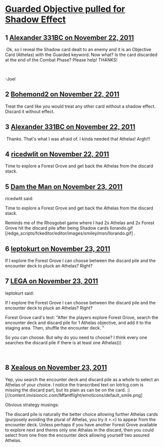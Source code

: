 # [Guarded Objective pulled for Shadow Effect](https://community.fantasyflightgames.com/topic/56657-guarded-objective-pulled-for-shadow-effect/)

## 1 [Alexander 331BC on November 22, 2011](https://community.fantasyflightgames.com/topic/56657-guarded-objective-pulled-for-shadow-effect/?do=findComment&comment=559073)

 Ok, so I reveal the Shadow card dealt to an enemy and it is an Objective Card (Athelas) with the Guarded keyword. Now what? Is the card discarded at the end of the Combat Phase? Please help! THANKS!

 

-Joel

## 2 [Bohemond2 on November 22, 2011](https://community.fantasyflightgames.com/topic/56657-guarded-objective-pulled-for-shadow-effect/?do=findComment&comment=559086)

Treat the card like you would treat any other card without a shadow effect.  Discard it without effect.

## 3 [Alexander 331BC on November 22, 2011](https://community.fantasyflightgames.com/topic/56657-guarded-objective-pulled-for-shadow-effect/?do=findComment&comment=559097)

 Thanks. That's what I was afraid of. I kinda needed that Athelas! Argh!!!

## 4 [ricedwlit on November 22, 2011](https://community.fantasyflightgames.com/topic/56657-guarded-objective-pulled-for-shadow-effect/?do=findComment&comment=559146)

Time to explore a Forest Grove and get back the Athelas from the discard stack.

## 5 [Dam the Man on November 23, 2011](https://community.fantasyflightgames.com/topic/56657-guarded-objective-pulled-for-shadow-effect/?do=findComment&comment=559195)

ricedwlit said:

Time to explore a Forest Grove and get back the Athelas from the discard stack.



Reminds me of the Rhosgobel game where I had 2x Athelas and 2x Forest Grove hit the discard pile after being Shadow cards llorando.gif [/edge_scripts/fckeditor/editor/images/smiley/msn/llorando.gif] .

## 6 [leptokurt on November 23, 2011](https://community.fantasyflightgames.com/topic/56657-guarded-objective-pulled-for-shadow-effect/?do=findComment&comment=559207)

If I explore the Forest Grove I can choose between the discard pile and the encounter deck to pluck an Athelas? Right?

## 7 [LEGA on November 23, 2011](https://community.fantasyflightgames.com/topic/56657-guarded-objective-pulled-for-shadow-effect/?do=findComment&comment=559235)

leptokurt said:

If I explore the Forest Grove I can choose between the discard pile and the encounter deck to pluck an Athelas? Right?



Forest Grove card's text: "After the players explore Forest Grove, search the encounter deck and discard pile for 1 Athelas objective, and add it to the staging area. Then, shuffle the encounter deck. "

So you can choose. But why do you need to choose? I think every one searches the discard pile if there is at least one Athelas)))

 

## 8 [Xealous on November 23, 2011](https://community.fantasyflightgames.com/topic/56657-guarded-objective-pulled-for-shadow-effect/?do=findComment&comment=559240)

Yep, you search the encounter deck and discard pile as a whole to select an Athelas of your choice. I notice the transcribed text on lotrlcg.com is missing the discard part, but its plain as can be on the card. :) [//content.invisioncic.com/Mfantflight/emoticons/default_smile.png]

Obvious strategy musings:

The discard pile is naturally the better choice allowing further Athelas cards (purposely avoiding the plural of Athelas, you try it >.<) to appear from the encounter deck. Unless perhaps if you have another Forest Grove available to explore next and theres only one Athalas in the discard, then you could select from one from the encounter deck allowing yourself two assured Athelas.

